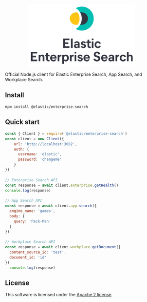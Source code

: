 <p align="center">
  <a href="https://github.com/elastic/enterprise-search-js">
    <img src="https://raw.githubusercontent.com/elastic/enterprise-search-js/main/test/fixtures/elastic-enterprise-search-logo.png" width="70%" alt="Elastic Enterprise Search" />
  </a>
</p>


Official Node.js client for Elastic Enterprise Search, App Search, and Workplace Search.

## Install
```
npm install @elastic/enterprise-search
```

## Quick start

```js
const { Client } = require('@elastic/enterprise-search')
const client = new Client({
    url: 'http://localhost:3002',
    auth: {
      username: 'elastic',
      password: 'changeme'
    }
})

// Enterprise Search API
const response = await client.enterprise.getHealth()
console.log(response)

// App Search API
const response = await client.app.search({
  engine_name: 'games',
  body: {
    query: 'Pack-Man'
  }
})

// Workplace Search API
const response = await client.workplace.getDocument({
  content_source_id: 'test',
  document_id: 'id'
})
  console.log(response)
```

## License

This software is licensed under the [Apache 2 license](./LICENSE).